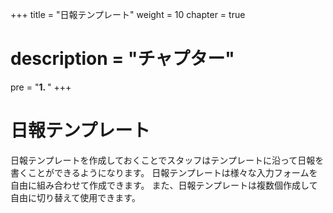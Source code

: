 +++
title = "日報テンプレート"
weight = 10
chapter = true
# description = "チャプター"
pre = "<b>1. </b>"
+++

# 日報テンプレート

日報テンプレートを作成しておくことでスタッフはテンプレートに沿って日報を書くことができるようになります。
日報テンプレートは様々な入力フォームを自由に組み合わせて作成できます。
また、日報テンプレートは複数個作成して自由に切り替えて使用できます。

